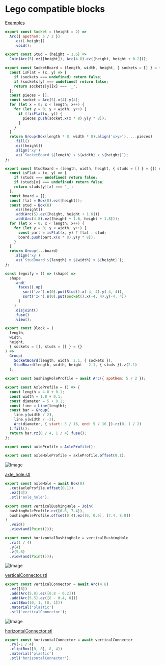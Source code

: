 # Lego compatible blocks

[Examples](../../../../nb/projects/lego/examples.md)

```JavaScript
export const Socket = (height = 2) =>
  Arc({ apothem: 5 / 2 })
    .ez([-height])
    .void();
```

```JavaScript
export const Stud = (height = 1.6) =>
  Join(Arc(5).ez([height]), Arc(4.8).ez([height, height + 0.2]));
```

```JavaScript
export const SocketBoard = (length, width, height, { sockets = [] } = {}) => {
  const isFlat = (x, y) => {
    if (sockets === undefined) return false;
    if (sockets[y] === undefined) return false;
    return sockets[y][x] === '_';
  };
  const pieces = [];
  const socket = Arc(5).x(4).y(4);
  for (let x = 0; x < length; x++) {
    for (let y = 0; y < width; y++) {
      if (!isFlat(x, y)) {
        pieces.push(socket.x(x * 8).y(y * 8));
      }
    }
  }
  return Group(Box(length * 8, width * 8).align('x>y>'), ...pieces)
    .fill()
    .ez([height])
    .align('xy')
    .as(`SocketBoard ${length} x ${width} x ${height}`);
};
```

```JavaScript
export const StudBoard = (length, width, height, { studs = [] } = {}) => {
  const isFlat = (x, y) => {
    if (studs === undefined) return false;
    if (studs[y] === undefined) return false;
    return studs[y][x] === '_';
  };
  const board = [];
  const flat = Box(8).ez([height]);
  const stud = Box(8)
    .ez([height])
    .add(Arc(5).ez([height, height + 1.6]))
    .add(Arc(4.8).ez([height + 1.6, height + 1.8]));
  for (let x = 0; x < length; x++) {
    for (let y = 0; y < width; y++) {
      const part = isFlat(x, y) ? flat : stud;
      board.push(part.x(x * 8).y(y * 8));
    }
  }
  return Group(...board)
    .align('xy')
    .as(`StudBoard ${length} x ${width} x ${height}`);
};
```

```JavaScript
const legoify = () => (shape) =>
  shape
    .and(
      faces().op(
        sort('z>').n(0).put(Stud().x(-4, 4).y(-4, 4)),
        sort('z<').n(0).put(Socket().x(-4, 4).y(-4, 4))
      )
    )
    .disjoint()
    .fuse()
    .view();
```

```JavaScript
export const Block = (
  length,
  width,
  height,
  { sockets = [], studs = [] } = {}
) =>
  Group(
    SocketBoard(length, width, 2.1, { sockets }),
    StudBoard(length, width, height - 2.1, { studs }).z(2.1)
  );
```

```JavaScript
export const bushingHoleProfile = await Arc({ apothem: 5 / 2 });
```

```JavaScript
export const AxleProfile = () => {
  const length = 4.8 + 0.1;
  const width = 1.8 + 0.1;
  const diameter = 5 + 0.1;
  const line = Line(length);
  const bar = Group(
    line.y(width / 2),
    line.y(width / -2),
    Arc(diameter, { start: 3 / 16, end: 5 / 16 }).rz(0, 1 / 2)
  ).fill();
  return bar.rz(0 / 4, 1 / 4).fuse();
};
```

```JavaScript
export const axleProfile = AxleProfile();
```

```JavaScript
export const axleHoleProfile = axleProfile.offset(0.1);
```

![Image](lego.md.axleHole.png)

[axle_hole.stl](lego.axle_hole.stl)

```JavaScript
export const axleHole = await Box(8)
  .cut(axleProfile.offset(0.1))
  .ez([4])
  .stl('axle_hole');
```

```JavaScript
export const verticalBushingHole = Join(
  bushingHoleProfile.ez([0.6, 7.4]),
  bushingHoleProfile.offset(0.4).ez([0, 0.6], [7.4, 8.0])
)
  .void()
  .view(and(Point()));
```

```JavaScript
export const horizontalBushingHole = verticalBushingHole
  .rx(1 / 4)
  .y(4)
  .z(5.6)
  .view(and(Point()));
```

![Image](lego.md.verticalConnector.png)

[verticalConnector.stl](lego.verticalConnector.stl)

```JavaScript
export const verticalConnector = await Arc(4.8)
  .ez([8])
  .add(Arc(5.8).ez([0.8 - 0.2]))
  .add(Arc(5.5).ez([8 - 0.4, 8]))
  .cut(Box(10, 1, [8, 1]))
  .material('plastic')
  .stl('verticalConnector');
```

![Image](lego.md.horizontalConnector.png)

[horizontalConnector.stl](lego.horizontalConnector.stl)

```JavaScript
export const horizontalConnector = await verticalConnector
  .ry(-1 / 4)
  .clip(Box([0, 8], 8, 4))
  .material('plastic')
  .stl('horizontalConnector');
```
